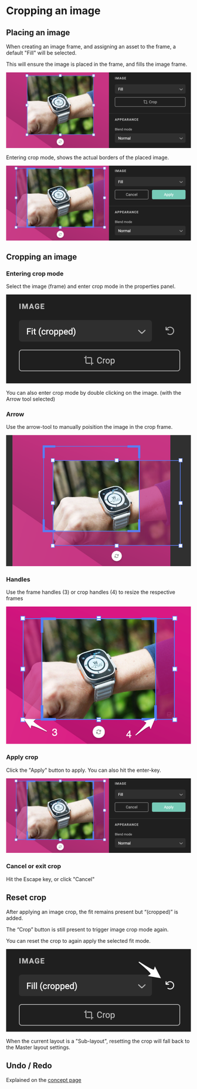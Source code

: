 # Cropping an image

## Placing an image

When creating an image frame, and assigning an asset to the frame, a default "Fill" will be selected.

This will ensure the image is placed in the frame, and fills the image frame.

![screenshot-fullwidth](fill.png)

Entering crop mode, shows the actual borders of the placed image.

![screenshot-fullwidth](fill-crop.png)

## Cropping an image

### Entering crop mode

Select the image (frame) and enter crop mode in the properties panel.

![screenshot](crop-button.png)

You can also enter crop mode by double clicking on the image. (with the Arrow tool selected)

### Arrow

Use the arrow-tool to manually poisition the image in the crop frame.

![screenshot-fullwidth](manual-position.png)

### Handles

Use the frame handles (3) or crop handles (4) to resize the respective frames

![screenshot-fullwidth](crophandles.png)

### Apply crop

Click the "Apply" button to apply. You can also hit the enter-key.

![screenshot-fullwidth](fill-crop.png)

### Cancel or exit crop

Hit the Escape key, or click "Cancel"

## Reset crop

After applying an image crop, the fit remains present but “(cropped)” is added.

The “Crop” button is still present to trigger image crop mode again. 

You can reset the crop to again apply the selected fit mode.

![screenshot](reset-crop.png)

When the current layout is a "Sub-layout", resetting the crop will fall back to the Master layout settings.

## Undo / Redo

Explained on the [concept page](/GraFx-Studio/concepts/crop/#undo)
